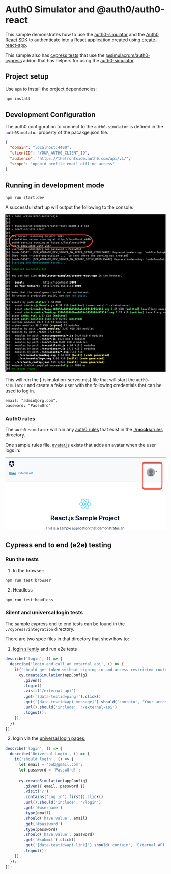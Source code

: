 # Auth0 Simulator and @auth0/auth0-react

This sample demonstrates how to use the [auth0-simulator](https://github.com/thefrontside/simulacrum/tree/v0/packages/auth0) and the [Auth0 React SDK](https://github.com/auth0/auth0-react) to authenticate into a React application created using [create-react-app](https://reactjs.org/docs/create-a-new-react-app.html). 

This sample also has [cypress tests](https://github.com/thefrontside/simulacrum/tree/cra-example/examples/create-react-app) that use the [@simulacrum/auth0-cypress](https://github.com/thefrontside/simulacrum/tree/v0/integrations/cypress) addon that has helpers for using the [auth0-simulator](https://github.com/thefrontside/simulacrum/tree/v0/packages/auth0).

## Project setup

Use `npm` to install the project dependencies:

```bash
npm install
```

## Development Configuration

The auth0 configuration to connect to the `auth0-simulator` is defined in the `auth0Simulator` property of the pacakge.json file.

```json
{ 
  "domain": "localhost:4400",
  "clientID": "YOUR_AUTH0_CLIENT_ID",
  "audience": "https://thefrontside.auth0.com/api/v1/",
  "scope": "openid profile email offline_access"
}
```

## Running in development mode

```shell
npm run start:dev
```

A successful start up will output the following to the console:

![successful startup](./img/startup.png)

This will run the [./simulation-server.mjs] file that will start the `auth0-simulator` and create a fake user with the following credentials that can be used to log in.

```
email: "admin@org.com",
password: "Passw0rd"
```

### Auth0 rules
The `auth0-simulator` will run any [auth0 rules](https://auth0.com/docs/rules) that exist in the [./__mocks__/rules](./__mocks__/rules) directory.

One sample rules file, [avatar.js](./__mocks__/rules/avatar.js) exists that adds an avatar when the user logs in:

![avatar added via rules for successful login](./img/avatar.png)

## Cypress end to end (e2e) testing

### Run the tests

1. In the browser:

```shell
npm run test:browser
```

2. Headless

```shell
npm run test:headless
```

### Silent and universal login tests

The sample cypress end to end tests can be found in the `./cypress/integration` directory.

There are two spec files in that directory that show how to:

1. [login silently](./cypress/integration/login.spec.ts) and run e2e tests

```ts
describe('login', () => {
  describe('login and call an external api', () => {
    it('should get token without signing in and access restricted route',  () => {
      cy.createSimulation(appConfig)
        .given()
        .login()
        .visit('/external-api')
        .get('[data-testid=ping]').click()
        .get('[data-testid=api-message]').should('contain', 'Your access token was successfully validated')
        .url().should('include', '/external-api')
        .logout();
    });
  })
});
```

2. login via the [universal login pages](./cypress/integration/universal-login.spec.ts),

```ts
describe('login', () => {
  describe('Universal Login', () => {
    it('should login', () => {
      let email = 'bob@gmail.com';
      let password = 'Passw0rd!';
      
      cy.createSimulation(appConfig)
        .given({ email, password })
        .visit('/')
        .contains('Log in').first().click()
        .url().should('include', '/login')
        .get('#username')
        .type(email)
        .should('have.value', email)
        .get('#password')
        .type(password)
        .should('have.value', password)
        .get('#submit').click()
        .get('[data-testid=api-link]').should('contain', 'External API')
        .logout();
    });
  });
});
```